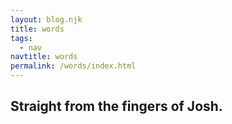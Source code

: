 ```yaml
---
layout: blog.njk
title: words
tags:
  - nav
navtitle: words
permalink: /words/index.html
---
```


## Straight from the fingers of Josh.
